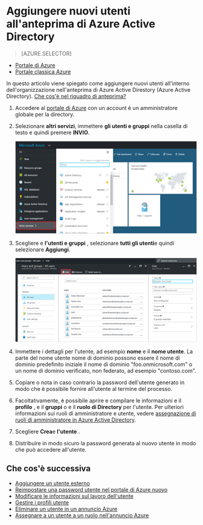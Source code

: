 <properties
    pageTitle="Aggiungere nuovi utenti all'anteprima di Azure Active Directory | Microsoft Azure"
    description="In questo articolo viene spiegato come aggiungere nuovi utenti o modificare le informazioni di Azure Active Directory."
    services="active-directory"
    documentationCenter=""
    authors="curtand"
    manager="femila"
    editor=""/>

<tags
    ms.service="active-directory"
    ms.workload="identity"
    ms.tgt_pltfrm="na"
    ms.devlang="na"
    ms.topic="article"
    ms.date="09/12/2016"
    ms.author="curtand"/>


# <a name="add-new-users-to-azure-active-directory-preview"></a>Aggiungere nuovi utenti all'anteprima di Azure Active Directory

> [AZURE.SELECTOR]
- [Portale di Azure](active-directory-users-create-azure-portal.md)
- [Portale classica Azure](active-directory-create-users.md)

In questo articolo viene spiegato come aggiungere nuovi utenti all'interno dell'organizzazione nell'anteprima di Azure Active Direstory (Azure Active Directory). [Che cos'è nel riquadro di anteprima?](active-directory-preview-explainer.md)

1.  Accedere al [portale di Azure](https://portal.azure.com) con un account è un amministratore globale per la directory.

2.  Selezionare **altri servizi**, immettere **gli utenti e gruppi** nella casella di testo e quindi premere **INVIO**.

    ![Gestione degli utenti di apertura](./media/active-directory-users-create-azure-portal/create-users-user-management.png)

3.  Scegliere e **l'utenti e gruppi** , selezionare **tutti gli utenti**e quindi selezionare **Aggiungi**.

    ![Selezionare il comando Aggiungi](./media/active-directory-users-create-azure-portal/create-users-add-command.png)

4.  Immettere i dettagli per l'utente, ad esempio **nome** e il **nome utente**. La parte del nome utente nome di dominio possono essere il nome di dominio predefinito iniziale il nome di dominio "foo.onmicrosoft.com" o un nome di dominio verificato, non federato, ad esempio "contoso.com".

5. Copiare o nota in caso contrario la password dell'utente generato in modo che è possibile fornire all'utente al termine del processo.

6. Facoltativamente, è possibile aprire e compilare le informazioni e il **profilo** , e il **gruppi** o e il **ruolo di Directory** per l'utente. Per ulteriori informazioni sui ruoli di amministratore e utente, vedere [assegnazione di ruoli di amministratore in Azure Active Directory](active-directory-assign-admin-roles.md).

7.  Scegliere **Crea**e **l'utente** .

8. Distribuire in modo sicuro la password generata al nuovo utente in modo che può accedere all'utente.

## <a name="whats-next"></a>Che cos'è successiva

- [Aggiungere un utente esterno](active-directory-users-create-external-azure-portal.md)
- [Reimpostare una password utente nel portale di Azure nuovo](active-directory-users-reset-password-azure-portal.md)
- [Modificare le informazioni sul lavoro dell'utente](active-directory-users-work-info-azure-portal.md)
- [Gestire i profili utente](active-directory-users-profile-azure-portal.md)
- [Eliminare un utente in un annuncio Azure](active-directory-users-delete-user-azure-portal.md)
- [Assegnare a un utente a un ruolo nell'annuncio Azure](active-directory-users-assign-role-azure-portal.md)
